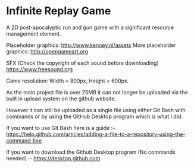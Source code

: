 # Infinite Replay Game
A 2D post-apocalyptic run and gun game with a significant resource management element.

Placeholder graphics: http://www.kenney.nl/assets
More placeholder graphics: http://opengameart.org

SFX (Check the copyright of each sound before downloading) https://www.freesound.org

Game resolution: Width = 800px, Height = 600px.

As the main project file is over 25MB it can not longer be uploaded via the built in upload system on the github website.

However it can still be uploaded as a single file using either Git Bash with commands or by using the GitHub Desktop program which is what I did.

If you want to use Git Bash here is a guide :- https://help.github.com/articles/adding-a-file-to-a-repository-using-the-command-line

If you want to download the Github Desktop program (No commands needed) :- https://desktop.github.com
